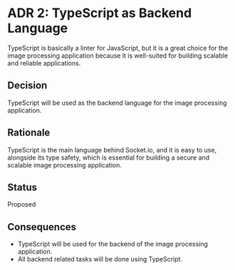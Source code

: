 # ADR 2: TypeScript as Backend Language

TypeScript is basically a linter for JavaScript, but it is a great choice for the image processing application because it is well-suited for building scalable and reliable applications.

## Decision 

TypeScript will be used as the backend language for the image processing application.

## Rationale 

TypeScript is the main language behind Socket.io, and it is easy to use, alongside its type safety, which is essential for building a secure and scalable image processing application.

## Status
Proposed

## Consequences

- TypeScript will be used for the backend of the image processing application.
- All backend related tasks will be done using TypeScript.